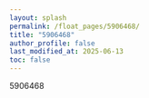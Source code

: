 ```yaml
---
layout: splash
permalink: /float_pages/5906468/
title: "5906468"
author_profile: false
last_modified_at: 2025-06-13
toc: false
---
```

 
5906468
